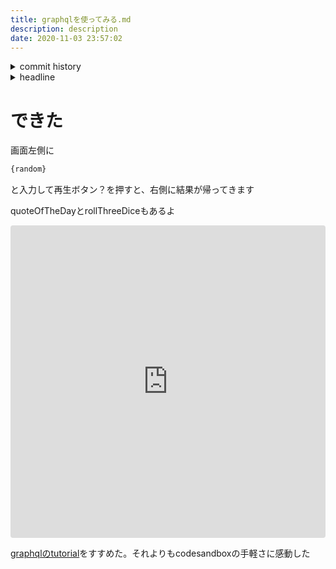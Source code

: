 ```yaml
---
title: graphqlを使ってみる.md
description: description
date: 2020-11-03 23:57:02
---
```

<!-- history area start -->
<details><summary>commit history</summary><div><ol>
<li>2020/11/03 23:55:02 86cf59a</li>
</ol></div></details>
<!-- history area end -->
<!-- toc area start -->
<details><summary>headline</summary><div>
<!-- START doctoc generated TOC please keep comment here to allow auto update -->
<!-- DON'T EDIT THIS SECTION, INSTEAD RE-RUN doctoc TO UPDATE -->


- [できた](#%E3%81%A7%E3%81%8D%E3%81%9F)

<!-- END doctoc generated TOC please keep comment here to allow auto update -->

</div></details>

<!-- toc area end -->
# できた

画面左側に

```bash
{random}
```

と入力して再生ボタン？を押すと、右側に結果が帰ってきます

quoteOfTheDayとrollThreeDiceもあるよ

<iframe src="https://codesandbox.io/embed/graphiql-dhved?fontsize=14&hidenavigation=1&theme=dark"
     style="width:100%; height:500px; border:0; border-radius: 4px; overflow:hidden;"
     title="graphiql"
     allow="accelerometer; ambient-light-sensor; camera; encrypted-media; geolocation; gyroscope; hid; microphone; midi; payment; usb; vr; xr-spatial-tracking"
     sandbox="allow-forms allow-modals allow-popups allow-presentation allow-same-origin allow-scripts"
   ></iframe>


[graphqlのtutorial](https://graphql.org/graphql-js/basic-types/)をすすめた。それよりもcodesandboxの手軽さに感動した

